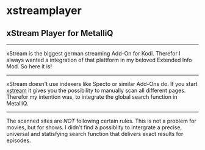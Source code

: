 # xstreamplayer
## xStream Player for MetalliQ
***
xStream is the biggest german streaming Add-On for Kodi. Therefor I always wanted a integration of that plattform in my beloved Extended Info Mod.
So here it is!

*** 

xStream doesn't use indexers like Specto or similar Add-Ons do. If you start [xstream](http://xstream-addon.square7.ch/showthread.php?tid=1) it gives you the possibility to manually scan all different pages. Therefor my intention was, to integrate the global search function in MetalliQ. 
***

The scanned sites are *NOT* following certain rules. This is not a problem for movies, but for shows. I didn't find a possiblity to intergrate a precise, universal and statisfying search function that delivers exact results for episodes. 
